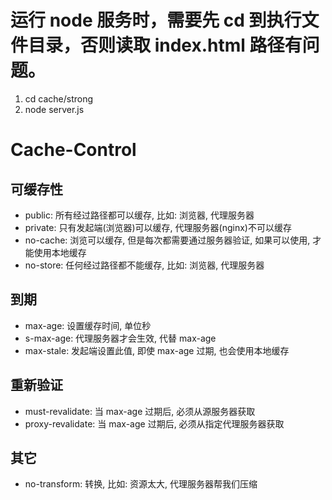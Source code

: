 # 运行 node 服务时，需要先 cd 到执行文件目录，否则读取 index.html 路径有问题。

1. cd cache/strong
2. node server.js

# Cache-Control

## 可缓存性

- public: 所有经过路径都可以缓存, 比如: 浏览器, 代理服务器
- private: 只有发起端(浏览器)可以缓存, 代理服务器(nginx)不可以缓存
- no-cache: 浏览可以缓存, 但是每次都需要通过服务器验证, 如果可以使用, 才能使用本地缓存
- no-store: 任何经过路径都不能缓存, 比如: 浏览器, 代理服务器

## 到期

- max-age: 设置缓存时间, 单位秒
- s-max-age: 代理服务器才会生效, 代替 max-age
- max-stale: 发起端设置此值, 即使 max-age 过期, 也会使用本地缓存

## 重新验证

- must-revalidate: 当 max-age 过期后, 必须从源服务器获取
- proxy-revalidate: 当 max-age 过期后, 必须从指定代理服务器获取

## 其它

- no-transform: 转换, 比如: 资源太大, 代理服务器帮我们压缩
